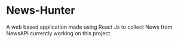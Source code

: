 # News-Hunter
A web based application made using React Js to collect News from NewsAPI
currently working on this project
